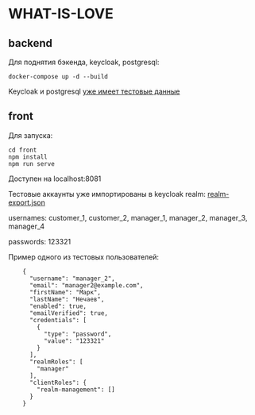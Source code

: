 # WHAT-IS-LOVE

## backend
Для поднятия бэкенда, keycloak, postgresql:
 
```
docker-compose up -d --build
```

Keycloak и postgresql [уже имеет тестовые данные](back/src/main/resources/db/migration)

## front

Для запуска:
```
cd front
npm install
npm run serve
```
Доступен на localhost:8081

Тестовые аккаунты уже импортированы в keycloak realm: [realm-export.json](keycloak/realm-export.json)

usernames: customer_1, customer_2, manager_1, manager_2, manager_3, manager_4

passwords: 123321

Пример одного из тестовых пользователей:
```
    {
      "username": "manager_2",
      "email": "manager2@example.com",
      "firstName": "Марк",
      "lastName": "Нечаев",
      "enabled": true,
      "emailVerified": true,
      "credentials": [
        {
          "type": "password",
          "value": "123321"
        }
      ],
      "realmRoles": [
        "manager"
      ],
      "clientRoles": {
        "realm-management": []
      }
    }
```


